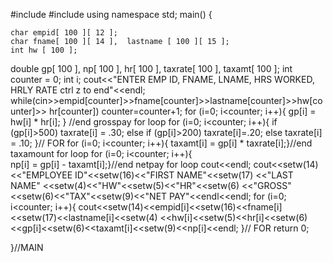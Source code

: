 #include <iostream>
#include <iomanip>
using namespace std;
main() { 
     
    char empid[ 100 ][ 12 ];     
    char fname[ 100 ][ 14 ],  lastname [ 100 ][ 15 ];
    int hw [ 100 ];
  double gp[ 100 ], np[ 100 ], hr[ 100 ], taxrate[ 100 ], taxamt[ 100 ];
  int counter = 0;
  int i;
  cout<<"ENTER EMP ID, FNAME, LNAME, HRS WORKED, HRLY RATE ctrl z to end"<<endl;
  while(cin>>empid[counter]>>fname[counter]>>lastname[counter]>>hw[counter]>> hr[counter])
  counter=counter+1;
  for (i=0; i<counter; i++){
  gp[i] = hw[i] * hr[i];
}
    //end grosspay for loop
 for (i=0; i<counter; i++){
 if (gp[i]>500) taxrate[i] = .30;
 else if (gp[i]>200) taxrate[i]=.20;
 else taxrate[i] = .10;
 }// FOR
 for (i=0; i<counter; i++){
 taxamt[i] = gp[i] * taxrate[i];}//end taxamount for loop
 for (i=0; i<counter; i++){  
 np[i] = gp[i] - taxamt[i];}//end netpay for loop
 cout<<endl;
 cout<<setw(14)<<"EMPLOYEE ID"<<setw(16)<<"FIRST  NAME"<<setw(17)
 <<"LAST NAME" <<setw(4)<<"HW"<<setw(5)<<"HR"<<setw(6)
 <<"GROSS"<<setw(6)<<"TAX"<<setw(9)<<"NET PAY"<<endl<<endl;
 for (i=0; i<counter; i++){
 cout<<setw(14)<<empid[i]<<setw(16)<<fname[i]<<setw(17)<<lastname[i]<<setw(4)
  <<hw[i]<<setw(5)<<hr[i]<<setw(6)<<gp[i]<<setw(6)<<taxamt[i]<<setw(9)<<np[i]<<endl;
  }// FOR
 return 0;

 }//MAIN
